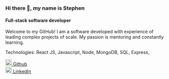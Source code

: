 ### Hi there 👋, my name is Stephen

#### Full-stack software developer

Welcome to my GitHub! I am a software developed with experience of leading complex projects of scale. My passion is mentoring and constantly learning. 

Technologies: React JS, Javascript, Node, MongoDB, SQL, Express, 

[<img src='https://cdn.jsdelivr.net/npm/simple-icons@3.0.1/icons/github.svg' alt='github' height='20'>  Github](https://github.com/wongstephen)    
[<img src='https://cdn.jsdelivr.net/npm/simple-icons@3.0.1/icons/linkedin.svg' alt='linkedin' height='20'> LinkedIn](https://www.linkedin.com/in/wongs/)  
